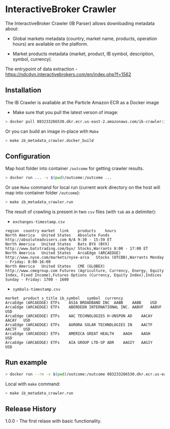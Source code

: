 # InteractiveBroker Crawler

The InteractiveBroker Crawler (IB Parser) allows downloading metadata about:

- Global markets metadata (country, market name, products, operation hours) are available on the platform.

- Market products metadata (market, product, IB symbol, description, symbol, currency).

The entrypoint of data extraction - https://ndcdyn.interactivebrokers.com/en/index.php?f=1562

## Installation

The IB Crawler is avaliable at the Particle Amazon ECR as a Docker image

- Make sure that you pull the latest verson of image:

```bash
> docker pull 083233266530.dkr.ecr.us-east-2.amazonaws.com/ib-crawler:1.0.0
```

Or you can build an image in-place with `Make`

```bash
> make ib_metadata_crawler.docker_build
```

## Configuration

Map host folder into container `/outcome` for getting crawler results.

```bash
> docker run ... -v $(pwd)/outcome:/outcome ...
```

Or use `Make` command for local run (current work directory on the host will map into container folder `/outcome`):

```bash
> make ib_metadata_crawler.run
```

The result of crawling is present in two `csv` files (with `tab` as a delimiter):

- `exchanges-timestamp.csv`

```csv
region	country	market	link	products	hours
North America	United States	Absolute Funds	http://absoluteadvisers.com	N/A	9:30 - 15:59 ET
North America	United States	Bats BYX (BYX)	http://www.batstrading.com/byx/	Stocks,Warrants	8:00 - 17:00 ET
North America	United States	ArcaEdge (ARCAEDGE)	http://www.nyse.com/markets/nyse-arca	Stocks (OTCBB),Warrants	Monday - Friday: 8:00-16:00
North America	United States	CME (GLOBEX)	http://www.cmegroup.com	Futures (Agriculture, Currency, Energy, Equity Index, Fixed Income),Futures Options (Currency, Equity Index),Indices	Sunday - Friday: 1700 - 1600
```

- `symbols-timestamp.csv`

```csv
market	product	s_title	ib_symbol	symbol	currency
ArcaEdge (ARCAEDGE)	ETFs	ASIA BROADBAND INC	AABB	AABB	USD
ArcaEdge (ARCAEDGE)	ETFs	ABERDEEN INTERNATIONAL INC.	AABVF	AABVF	USD
ArcaEdge (ARCAEDGE)	ETFs	AAC TECHNOLOGIES H-UNSPON AD	AACAY	AACAY	USD
ArcaEdge (ARCAEDGE)	ETFs	AURORA SOLAR TECHNOLOGIES IN	AACTF	AACTF	USD
ArcaEdge (ARCAEDGE)	ETFs	AMERICA GREAT HEALTH	AAGH	AAGH	USD
ArcaEdge (ARCAEDGE)	ETFs	AIA GROUP LTD-SP ADR	AAGIY	AAGIY	USD
```

## Run example

```bash
> docker run --rm -v $(pwd)/outcome:/outcome 083233266530.dkr.ecr.us-east-2.amazonaws.com/ib-crawler:1.0.0 scrapy crawl ibroker
```

Local with `make` command:

```bash
> make ib_metadata_crawler.run
```

## Release History

1.0.0 - The first relase with basic functionality.

